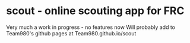 # scout - online scouting app for FRC 

Very much a work in progress - no features now
Will probably add to Team980's github pages at Team980.github.io/scout


